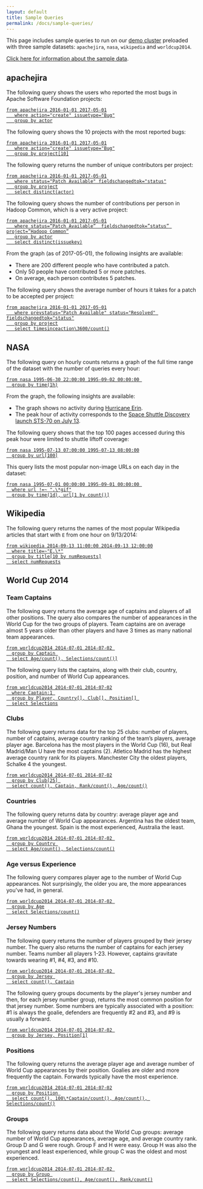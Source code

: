 ```yaml
---
layout: default
title: Sample Queries
permalink: /docs/sample-queries/
---
```

This page includes sample queries to run on our [demo cluster](http://imhotep.indeed.tech/iql/) preloaded with three sample datasets: `apachejira`, `nasa`, `wikipedia` and `worldcup2014`. 

[Click here for information about the sample data](../sample-data/).

## apachejira

The following query shows the users who reported the most bugs in Apache Software Foundation projects:

<pre><code><a href="http://imhotep.indeed.tech/iql/q/78P8NE">from apachejira 2016-01-01 2017-05-01
   where action="create" issuetype="Bug"
   group by actor</a></code></pre>

The following query shows the 10 projects with the most reported bugs:

<pre><code><a href="http://imhotep.indeed.tech/iql/q/ENH6GG">from apachejira 2016-01-01 2017-05-01
   where action="create" issuetype="Bug"
   group by project[10]</a></code></pre>

The following query returns the number of unique contributors per project:

<pre><code><a href="http://imhotep.indeed.tech/iql/q/942RAY">from apachejira 2016-01-01 2017-05-01
   where status="Patch Available" fieldschangedtok="status"
   group by project
   select distinct(actor)</a></code></pre>
   
The following query shows the number of contributions per person in Hadoop Common, which is a very active project:

<pre><code><a href=" http://imhotep.indeed.tech/iql/q/WZ727K">from apachejira 2016-01-01 2017-05-01
   where status=”Patch Available”  fieldschangedtok=”status” project=”Hadoop Common”
   group by actor
   select distinct(issuekey)</a></code></pre>
   
From the graph (as of 2017-05-01), the following insights are available:

- There are 200 different people who have contributed a patch.
- Only 50 people have contributed 5 or more patches.
- On average, each person contributes 5 patches.


The following query shows the average number of hours it takes for a patch to be accepted per project:

<pre><code><a href="http://imhotep.indeed.tech/iql/q/XC7PGP">from apachejira 2016-01-01 2017-05-01
   where prevstatus="Patch Available" status="Resolved" fieldschangedtok="status"
   group by project
   select timesinceaction\3600/count()</a></code></pre>





## NASA 

The following query on hourly counts returns a graph of the full time range of the dataset with the number of queries every hour:

<pre><code><a href="http://imhotep.indeed.tech/iql/q/YRACA2">from nasa 1995-06-30 22:00:00 1995-09-02 00:00:00 
  group by time(1h)</a></code></pre>

From the graph, the following insights are available:

- The graph shows no activity during [Hurricane Erin](http://en.wikipedia.org/wiki/Hurricane_Erin_(1995)).
- The peak hour of activity corresponds to the [Space Shuttle Discovery launch STS-70 on July 13](http://www.nasa.gov/mission_pages/shuttle/shuttlemissions/archives/sts-70.html). 

The following query shows that the top 100 pages accessed during this peak hour were limited to shuttle liftoff coverage:

<pre><code><a href="http://imhotep.indeed.tech/iql/q/R86E6R">from nasa 1995-07-13 07:00:00 1995-07-13 08:00:00
  group by url[100]</a></code></pre>

This query lists the most popular non-image URLs on each day in the dataset:

<pre><code><a href="http://imhotep.indeed.tech/iql/q/XHKF46">from nasa 1995-07-01 00:00:00 1995-09-01 00:00:00 
  where url !=~ ".\*gif"
  group by time(1d), url[1 by count()]</a></code></pre>

## Wikipedia 

The following query returns the names of the most popular Wikipedia articles that start with `E` from one hour on 9/13/2014:

<pre><code><a href="http://imhotep.indeed.tech/iql/q/6Y8T2P">from wikipedia 2014-09-13 11:00:00 2014-09-13 12:00:00
  where title=~"E.\*"
  group by title[10 by numRequests]
  select numRequests</a></code></pre>

## World Cup 2014

### <a name="captains"></a>Team Captains 

The following query returns the average age of captains and players of all other positions. The query also compares the number of appearances in the World Cup for the two groups of players. Team captains are on average almost 5 years older than other players and have 3 times as many national team appearances.

<pre><code><a href="http://imhotep.indeed.tech/iql/q/674A2G">from worldcup2014 2014-07-01 2014-07-02 
  group by Captain 
  select Age/count(), Selections/count()]</a></code></pre>

The following query lists the captains, along with their club, country, position, and number of World Cup appearances.

<pre><code><a href="http://imhotep.indeed.tech/iql/q/Z79AKX">from worldcup2014 2014-07-01 2014-07-02
  where Captain:1 
  group by Player, Country[], Club[], Position[] 
  select Selections</a></code></pre>

### <a name="clubs"></a>Clubs

The following query returns data for the top 25 clubs: number of players, number of captains, average country ranking of the team’s players, average player age. Barcelona has the most players in the World Cup (16), but Real Madrid/Man U have the most captains (2). Atletico Madrid has the highest average country rank for its players. Manchester City the oldest players, Schalke 4 the youngest.

<pre><code><a href="http://imhotep.indeed.tech/iql/q/NH2ZK4">from worldcup2014 2014-07-01 2014-07-02
  group by Club[25] 
  select count(), Captain, Rank/count(), Age/count()</a></code></pre>

### <a name="countries"></a>Countries

The following query returns data by country: average player age and average number of World Cup appearances. Argentina has the oldest team, Ghana the youngest. Spain is the most experienced, Australia the least.

<pre><code><a href="http://imhotep.indeed.tech/iql/q/AYFHDC">from worldcup2014 2014-07-01 2014-07-02 
  group by Country 
  select Age/count(), Selections/count()</a></code></pre>

### <a name="age-experience"></a>Age versus Experience

The following query compares player age to the number of World Cup appearances. Not surprisingly, the older you are, the more appearances you've had, in general.

<pre><code><a href="http://imhotep.indeed.tech/iql/q/4M3HHX">from worldcup2014 2014-07-01 2014-07-02 
  group by Age
  select Selections/count()</a></code></pre>

### <a name="jersey"></a>Jersey Numbers

The following query returns the number of players grouped by their jersey number. The query also returns the number of captains for each jersey number. Teams number all players 1-23. However, captains gravitate towards wearing #1, #4, #3, and #10.

<pre><code><a href="http://imhotep.indeed.tech/iql/q/DWFWPD">from worldcup2014 2014-07-01 2014-07-02 
  group by Jersey 
  select count(), Captain</a></code></pre>

The following query groups documents by the player's jersey number and then, for each jersey number group, returns the most common position for that jersey number. Some numbers are typically associated with a position: #1 is always the goalie, defenders are frequently #2 and #3, and #9 is usually a forward.

<pre><code><a href="http://imhotep.indeed.tech/iql/q/6GE6K3">from worldcup2014 2014-07-01 2014-07-02 
  group by Jersey, Position[1]</a></code></pre>

### <a name="positions"></a>Positions

The following query returns the average player age and average number of World Cup appearances by their position. Goalies are older and more frequently the captain. Forwards typically have the most experience.

<pre><code><a href="http://imhotep.indeed.tech/iql/q/8PMZPK">from worldcup2014 2014-07-01 2014-07-02
  group by Position 
  select count(), 100\*Captain/count(), Age/count(), Selections/count()</a></code></pre>

### <a name="groups"></a>Groups

The following query returns data about the World Cup groups: average number of World Cup appearances, average age, and average country rank. Group D and G were rough. Group F and H were easy. Group H was also the youngest and least experienced, while group C was the oldest and most experienced.

<pre><code><a href="http://imhotep.indeed.tech/iql/q/NRTEE9">from worldcup2014 2014-07-01 2014-07-02 
  group by Group 
  select Selections/count(), Age/count(), Rank/count()</a></code></pre>

